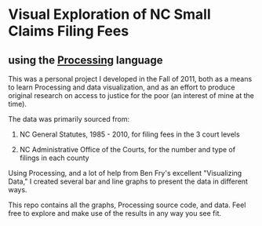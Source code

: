 # Visual Exploration of NC Small Claims Filing Fees
## using the [Processing][proc] language

This was a personal project I developed in the Fall of 2011, both as a means to learn Processing and data visualization, and as an effort to produce original research on access to justice for the poor (an interest of mine at the time).

The data was primarily sourced from:

1. NC General Statutes, 1985 - 2010, for filing fees in the 3 court levels

2. NC Administrative Office of the Courts, for the number and type of filings in each county

Using Processing, and a lot of help from Ben Fry's excellent "Visualizing Data," I created several bar and line graphs to present the data in different ways.

This repo contains all the graphs, Processing source code, and data. Feel free to explore and make use of the results in any way you see fit.

  [proc]: <https://processing.org/>
